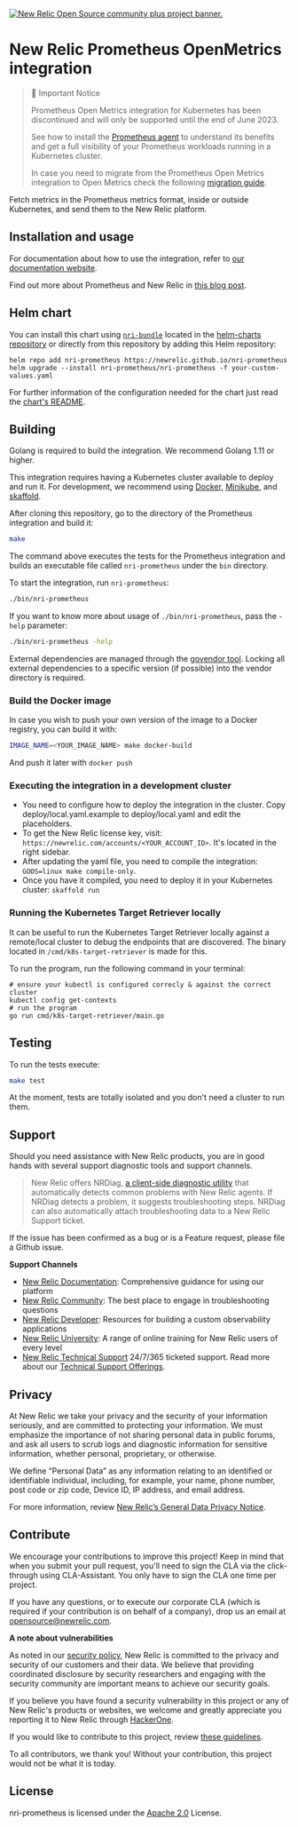 <a href="https://opensource.newrelic.com/oss-category/#community-plus"><picture><source media="(prefers-color-scheme: dark)" srcset="https://github.com/newrelic/opensource-website/raw/main/src/images/categories/dark/Community_Plus.png"><source media="(prefers-color-scheme: light)" srcset="https://github.com/newrelic/opensource-website/raw/main/src/images/categories/Community_Plus.png"><img alt="New Relic Open Source community plus project banner." src="https://github.com/newrelic/opensource-website/raw/main/src/images/categories/Community_Plus.png"></picture></a>

# New Relic Prometheus OpenMetrics integration

> 🚧 Important Notice
> 
> Prometheus Open Metrics integration for Kubernetes has been discontinued and will only be supported until the end of June 2023.
>
> See how to install the [Prometheus agent](https://docs.newrelic.com/docs/infrastructure/prometheus-integrations/install-configure-prometheus-agent/install-prometheus-agent/) to understand its benefits and get a full visibility of your Prometheus workloads running in a Kubernetes cluster.
>
> In case you need to migrate from the Prometheus Open Metrics integration to Open Metrics check the following [migration guide](https://docs.newrelic.com/docs/infrastructure/prometheus-integrations/install-configure-prometheus-agent/migration-guide/).

Fetch metrics in the Prometheus metrics format, inside or outside Kubernetes, and send them to the New Relic platform.

## Installation and usage

For documentation about how to use the integration, refer to [our documentation website](https://docs.newrelic.com/docs/new-relic-prometheus-openmetrics-integration-kubernetes).

Find out more about Prometheus and New Relic in [this blog post](https://blog.newrelic.com/product-news/how-to-monitor-prometheus-metrics/).

## Helm chart

You can install this chart using [`nri-bundle`](https://github.com/newrelic/helm-charts/tree/master/charts/nri-bundle) located in the
[helm-charts repository](https://github.com/newrelic/helm-charts) or directly from this repository by adding this Helm repository:

```shell
helm repo add nri-prometheus https://newrelic.github.io/nri-prometheus
helm upgrade --install nri-prometheus/nri-prometheus -f your-custom-values.yaml
```

For further information of the configuration needed for the chart just read the [chart's README](/charts/nri-prometheus/README.md).

## Building

Golang is required to build the integration. We recommend Golang 1.11 or higher.

This integration requires having a Kubernetes cluster available to deploy and run it. For development, we recommend using [Docker](https://docs.docker.com/install/), [Minikube](https://minikube.sigs.k8s.io/docs/start/), and [skaffold](https://skaffold.dev/docs/getting-started/#installing-skaffold).

After cloning this repository, go to the directory of the Prometheus integration and build it:

```bash
make
```

The command above executes the tests for the Prometheus integration and builds an executable file called `nri-prometheus` under the `bin` directory.

To start the integration, run `nri-prometheus`:

```bash
./bin/nri-prometheus
```

If you want to know more about usage of `./bin/nri-prometheus`, pass the `-help` parameter:

```bash
./bin/nri-prometheus -help
```

External dependencies are managed through the [govendor tool](https://github.com/kardianos/govendor). Locking all external dependencies to a specific version (if possible) into the vendor directory is required.

### Build the Docker image

In case you wish to push your own version of the image to a Docker registry, you can build it with:

```bash
IMAGE_NAME=<YOUR_IMAGE_NAME> make docker-build
```

And push it later with `docker push`

### Executing the integration in a development cluster

- You need to configure how to deploy the integration in the cluster. Copy deploy/local.yaml.example to deploy/local.yaml and edit the placeholders.
- To get the New Relic license key, visit:
   `https://newrelic.com/accounts/<YOUR_ACCOUNT_ID>`. It's located in the right sidebar.
- After updating the yaml file, you need to compile the integration: `GOOS=linux make compile-only`.
- Once you have it compiled, you need to deploy it in your Kubernetes cluster: `skaffold run`

### Running the Kubernetes Target Retriever locally

It can be useful to run the Kubernetes Target Retriever locally against a remote/local cluster to debug the endpoints that are discovered. The binary located in `/cmd/k8s-target-retriever` is made for this.

To run the program, run the following command in your terminal:

```shell script
# ensure your kubectl is configured correcly & against the correct cluster
kubectl config get-contexts
# run the program
go run cmd/k8s-target-retriever/main.go
```

## Testing

To run the tests execute:

```bash
make test
```

At the moment, tests are totally isolated and you don't need a cluster to run them.

## Support

Should you need assistance with New Relic products, you are in good hands with several support diagnostic tools and support channels.

> New Relic offers NRDiag, [a client-side diagnostic utility](https://docs.newrelic.com/docs/using-new-relic/cross-product-functions/troubleshooting/new-relic-diagnostics) that automatically detects common problems with New Relic agents. If NRDiag detects a problem, it suggests troubleshooting steps. NRDiag can also automatically attach troubleshooting data to a New Relic Support ticket.

If the issue has been confirmed as a bug or is a Feature request, please file a Github issue.

**Support Channels**

- [New Relic Documentation](https://docs.newrelic.com): Comprehensive guidance for using our platform
- [New Relic Community](https://forum.newrelic.com): The best place to engage in troubleshooting questions
- [New Relic Developer](https://developer.newrelic.com/): Resources for building a custom observability applications
- [New Relic University](https://learn.newrelic.com/): A range of online training for New Relic users of every level
- [New Relic Technical Support](https://support.newrelic.com/) 24/7/365 ticketed support. Read more about our [Technical Support Offerings](https://docs.newrelic.com/docs/licenses/license-information/general-usage-licenses/support-plan).

## Privacy

At New Relic we take your privacy and the security of your information seriously, and are committed to protecting your information. We must emphasize the importance of not sharing personal data in public forums, and ask all users to scrub logs and diagnostic information for sensitive information, whether personal, proprietary, or otherwise.

We define “Personal Data” as any information relating to an identified or identifiable individual, including, for example, your name, phone number, post code or zip code, Device ID, IP address, and email address.

For more information, review [New Relic’s General Data Privacy Notice](https://newrelic.com/termsandconditions/privacy).

## Contribute

We encourage your contributions to improve this project! Keep in mind that when you submit your pull request, you'll need to sign the CLA via the click-through using CLA-Assistant. You only have to sign the CLA one time per project.

If you have any questions, or to execute our corporate CLA (which is required if your contribution is on behalf of a company), drop us an email at opensource@newrelic.com.

**A note about vulnerabilities**

As noted in our [security policy](../../security/policy), New Relic is committed to the privacy and security of our customers and their data. We believe that providing coordinated disclosure by security researchers and engaging with the security community are important means to achieve our security goals.

If you believe you have found a security vulnerability in this project or any of New Relic's products or websites, we welcome and greatly appreciate you reporting it to New Relic through [HackerOne](https://hackerone.com/newrelic).

If you would like to contribute to this project, review [these guidelines](./CONTRIBUTING.md).

To all contributors, we thank you!  Without your contribution, this project would not be what it is today.

## License

nri-prometheus is licensed under the [Apache 2.0](http://apache.org/licenses/LICENSE-2.0.txt) License.
